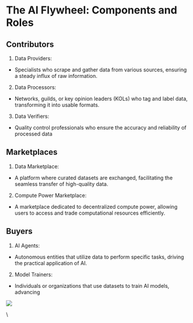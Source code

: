 # The AI Flywheel: Components and Roles

## **Contributors**

1. Data Providers:

* Specialists who scrape and gather data from various sources, ensuring a steady influx of raw information.

2. Data Processors:

* Networks, guilds, or key opinion leaders (KOLs) who tag and label data, transforming it into usable formats.

3. Data Verifiers:

* Quality control professionals who ensure the accuracy and reliability of processed data

## **Marketplaces**

1. Data Marketplace:

* A platform where curated datasets are exchanged, facilitating the seamless transfer of high-quality data.

2. Compute Power Marketplace:

* A marketplace dedicated to decentralized compute power, allowing users to access and trade computational resources efficiently.

## **Buyers**

1. AI Agents:

* Autonomous entities that utilize data to perform specific tasks, driving the practical application of AI.

2. Model Trainers:

* Individuals or organizations that use datasets to train AI models, advancing&#x20;

![](https://lh7-rt.googleusercontent.com/docsz/AD\_4nXcArGpFyt5FOM\_SRQwskQCBNAW0D8kuh8riSIzgT\_PpD1pI7wQkeFF4tOnSpTbVNQAfU9N2WmgBlWgC8NzY4vdZW-zJtSTMEV9FAGBEykFOxqTylvlOpqpqqP7hP4h5famC23H\_riKPvKYf-lDO1zT8mibY?key=B\_BUpsnTnF5USSqt1k81dw)

\
